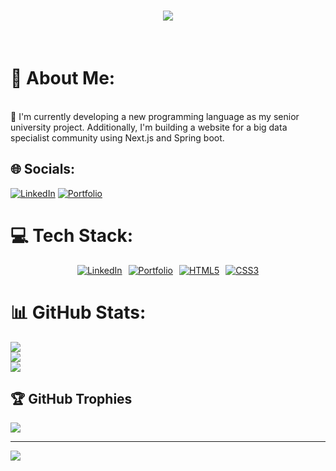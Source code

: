 <h1 align="center">
    <img src="https://readme-typing-svg.herokuapp.com/?font=Righteous&size=35&center=true&vCenter=true&width=500&height=70&duration=4000&lines=Hi+There!+👋;+I'm+Mohammad+Abbass!;+A+passionate+Full+Stack+developer;" />
</h1>

<br/>

# 💫 About Me:
<br>🔭 I'm currently developing a new programming language as my senior university project. Additionally, I'm building a website for a big data specialist community using Next.js and Spring boot.


## 🌐 Socials:
[![LinkedIn](https://img.shields.io/badge/LinkedIn-%230077B5.svg?logo=linkedin&logoColor=white)](https://linkedin.com/in/https://www.linkedin.com/in/mohammad-abbass/) 
[![Portfolio](https://img.shields.io/badge/Portfolio-FF69B4.svg?logo=vercel&logoColor=white)](https://mohammad-abbass-portfolio.vercel.app/)  

# 💻 Tech Stack:
<div style="display: flex; flex-wrap: wrap; gap: 10px; justify-content: center;">  
  <a href="https://linkedin.com/in/https://www.linkedin.com/in/mohammad-abbass/">  
    <img src="https://img.shields.io/badge/LinkedIn-%230077B5.svg?logo=linkedin&logoColor=white" alt="LinkedIn">  
  </a>  
  <a href="https://mohammad-abbass-portfolio.vercel.app/">  
    <img src="https://img.shields.io/badge/Portfolio-FF69B4.svg?logo=vercel&logoColor=white" alt="Portfolio">  
  </a>  
  <!-- Front-end -->  
  <a href="https://www.w3schools.com/html/">  
    <img src="https://img.shields.io/badge/html5-%23E34F26.svg?style=for-the-badge&logo=html5&logoColor=white" alt="HTML5">  
  </a>  
  <a href="https://www.w3schools.com/css/">  
    <img src="https://img.shields.io/badge/css3-%231572B6.svg?style=for-the-badge&logo=css3&logoColor=white" alt="CSS3">  
  </a>  
  <!-- ... -->  
</div>

# 📊 GitHub Stats:
![](https://github-readme-stats.vercel.app/api?username=Mohammad-y-abbass&theme=dark&hide_border=false&include_all_commits=false&count_private=false)<br/>
![](https://github-readme-streak-stats.herokuapp.com/?user=Mohammad-y-abbass&theme=dark&hide_border=false)<br/>
![](https://github-readme-stats.vercel.app/api/top-langs/?username=Mohammad-y-abbass&theme=dark&hide_border=false&include_all_commits=false&count_private=false&layout=compact)

## 🏆 GitHub Trophies
![](https://github-profile-trophy.vercel.app/?username=Mohammad-y-abbass&theme=radical&no-frame=false&no-bg=false&margin-w=4)

---
[![](https://visitcount.itsvg.in/api?id=Mohammad-y-abbass&icon=0&color=0)](https://visitcount.itsvg.in)

<!-- Proudly created with GPRM ( https://gprm.itsvg.in ) -->
